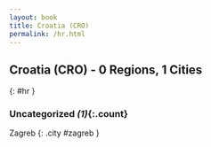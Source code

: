 ```yaml
---
layout: book
title: Croatia (CRO)
permalink: /hr.html
---
```


## Croatia (CRO) - 0 Regions, 1 Cities
{: #hr }





### Uncategorized _(1)_{:.count}


Zagreb  {: .city #zagreb } <br>


 
